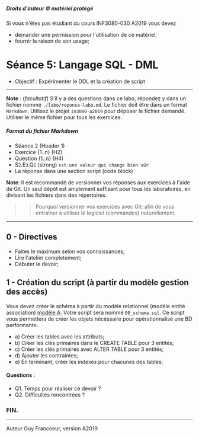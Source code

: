 ##### Droits d'auteur :copyright: matériel protégé 
 Si vous n'êtes pas étudiant du cours INF3080-030 A2019 vous devez 
 - demander une permission pour l'utilisation de ce matériel;
 - fournir la raison de son usage;

# Séance 5: Langage SQL - DML

- Objectif : Expérimenter le DDL et la création de script
   
----
**Note** : (_facultatif_) S'il y a des questions dans ce labo, répondez y dans un fichier nommé
`./labo/reponse-labo.md`.  Le fichier doit être dans un format `Markdown`. Utilisez le projet
`in3080-a2019` pour déposer le fichier demandé. Utiliser le même fichier pour tous les exercices.

##### Format du fichier Markdown
 + Séance 2 (Header 1)
 + Exercice {1..n} (H2)
 + Question {1..n} (H4)
 + S`2`.E`3`.Q`1` (strong) `est une valeur qui change bien sûr`
 + La réponse dans une section script (code block)

**Note**: Il est recommandé de versionner vos réponses aux exercices à l'aide
de Git. Un seul dépôt est amplement suffisant pour tous les laboratoires, en
divisant les fichiers dans des répertoires.

 > > Pourquoi versionner vos exercices avec Git: afin de
vous entraîner à utiliser le logiciel (commandes) naturellement.

----

## 0 - Directives

+ Faites le maximum selon vos connaissances;
+ Lire l'atelier completement;
+ Débuter le devoir;

## 1 - Création du script (à partir du modèle gestion des accès)

Vous devez créer le schéma à partir du modèle relationnel (modèle entité association) [modèle A](./modele.png).  Votre script
sera nommé `00_schema.sql`.  Ce script vous permettera de créer les objets nécéssaire pour opérationnalisé une BD performante.

+ a) Créer les tables avec les attributs;
+ b) Créer les clés primaires dans le CREATE TABLE pour 3 entités;
+ c) Créer les clés primaires avec ALTER TABLE pour 3 entités;
+ d) Ajouter les contraintes;
+ e) En terminant, créer les indexes pour chacunes des tables;

#### Questions :

- Q1. Temps pour réaliser ce devoir ?
- Q2. Difficultés rencontrées ?

### FIN.

---
Auteur Guy Francoeur, version A2019
